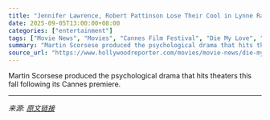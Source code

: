```yaml
---
title: "Jennifer Lawrence, Robert Pattinson Lose Their Cool in Lynne Ramsay’s ‘Die My Love’ Trailer"
date: 2025-09-05T13:00:00+08:00
categories: ["entertainment"]
tags: ["Movie News", "Movies", "Cannes Film Festival", "Die My Love", "Jennifer Lawrence", "Lynne Ramsay", "Martin Scorsese", "Mubi", "Robert Pattinson", "Sissy Spacek", "trailer"]
summary: "Martin Scorsese produced the psychological drama that hits theaters this fall following its Cannes premiere."
source_url: "https://www.hollywoodreporter.com/movies/movie-news/die-my-love-trailer-jennifer-lawrence-robert-pattinson-1236361925/"
---
```


Martin Scorsese produced the psychological drama that hits theaters this fall following its Cannes premiere.

---

*来源: [原文链接](https://www.hollywoodreporter.com/movies/movie-news/die-my-love-trailer-jennifer-lawrence-robert-pattinson-1236361925/)*
